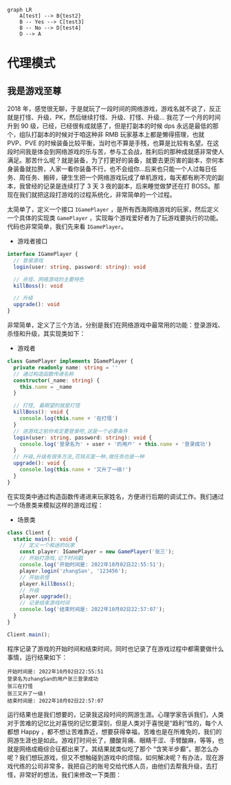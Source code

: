 ```mermaid
graph LR
    A[test] --> B{test2}
    B -- Yes --> C[test3]
    B -- No --> D[test4]
    D --> A
```

# 代理模式

## 我是游戏至尊

2018 年，感觉很无聊，于是就玩了一段时间的网络游戏，游戏名就不说了，反正就是打怪、升级、PK，然后继续打怪、升级、打怪、升级... 我花了一个月的时间升到 90 级，已经，已经很有成就感了，但是打副本的时候 dps 永远是最低的那个，组队打副本的时候对于咱这种非 RMB 玩家基本上都是懒得搭理，也就 PVP、PVE 的时候装备比较平衡，当时也不算是手残，也算是比较有名望。在这段时间我是体会到网络游戏的乐与苦，参与工会战，胜利后的那种成就感非常使人满足。那苦什么呢？就是装备，为了打更好的装备，就要去更厉害的副本，奈何本身装备就拉胯，人家一看你装备不行，也不会组你...后来也只能一个人过每日任务、周任务、搬砖，硬生生把一个网络游戏玩成了单机游戏，每天都有刷不完的副本，我曾经的记录是连续打了 3 天 3 夜的副本，后来睡觉做梦还在打 BOSS。那现在我们就把这段打游戏的过程系统化，非常简单的一个过程。



太简单了，定义一个接口 `IGamePlayer` ，是所有西海网络游戏的玩家，然后定义一个具体的实现类 `GamePlayer` ，实现每个游戏爱好者为了玩游戏要执行的功能。代码也非常简单，我们先来看 `IGamePlayer`。

- 游戏者接口

```typescript
interface IGamePlayer {
  // 登录游戏
  login(user: string, password: string): void

  // 杀怪，网络游戏的主要特色
  killBoss(): void

  // 升级
  upgrade(): void
}
```

非常简单，定义了三个方法，分别是我们在网络游戏中最常用的功能：登录游戏、杀怪和升级，其实现类如下：

- 游戏者

```typescript
class GamePlayer implements IGamePlayer {
  private readonly name: string = ''
  // 通过构造函数传递名称
  constructor(_name: string) {
    this.name = _name
  }

  // 打怪, 最期望的就是打怪
  killBoss(): void {
    console.log(this.name + '在打怪')
  }
  // 进游戏之前你肯定要登录吧,这是一个必要条件
  login(user: string, password: string): void {
    console.log('登录名为' + user + '的用户' + this.name + '登录成功')
  }
  // 升级,升级有很多方法,花钱买是一种,做任务也是一种
  upgrade(): void {
    console.log(this.name + '又升了一级!')
  }
}
```

在实现类中通过构造函数传递进来玩家姓名，方便进行后期的调试工作。我们通过一个场景类来模拟这样的游戏过程：

- 场景类

```typescript
class Client {
  static main(): void {
    // 定义一个痴迷的玩家
    const player: IGamePlayer = new GamePlayer('张三');
    // 开始打游戏,记下时间戳
    console.log('开始时间是: 2022年10月02日22:55:51');
    player.login('zhangSan', '123456');
    // 开始杀怪
    player.killBoss();
    // 升级
    player.upgrade();
    // 记录结束游戏时间
    console.log('结束时间是: 2022年10月02日22:57:07');
  }
}

Client.main();
```

程序记录了游戏的开始时间和结束时间，同时也记录了在游戏过程中都需要做什么事情，运行结果如下：

```shell
开始时间是: 2022年10月02日22:55:51
登录名为zhangSan的用户张三登录成功
张三在打怪
张三又升了一级!
结束时间是: 2022年10月02日22:57:07
```

运行结果也是我们想要的，记录我这段时间的网游生涯。心理学家告诉我们，人类对于苦难的记忆比对喜悦的记忆要深刻，但是人类对于喜悦是“趋利”性的，每个人都想 Happy ，都不想让苦难靠近，想要获得幸福，苦难也是在所难免的，我们的网游生涯也是如此。游戏打时间长了，腰酸背痛、眼睛干涩、手臂酸麻，等等，也就是网络成瘾综合征都出来了。其结果就类似吃了那个 “含笑半步癫”。那怎么办呢？我们想玩游戏，但又不想触碰到游戏中的烦恼，如何解决呢？有办法，现在游戏代练的公司非常多，我把自己的账号交给代练人员，由他们去帮我升级，去打怪，非常好的想法，我们来修改一下类图：

